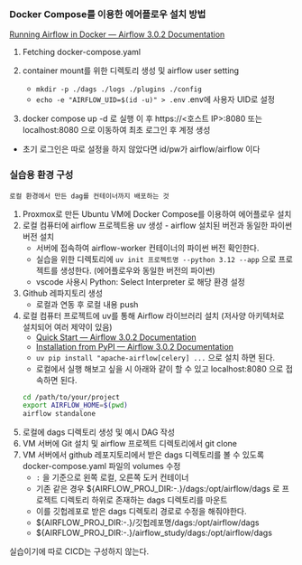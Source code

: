 ### Docker Compose를 이용한 에어플로우 설치 방법
[Running Airflow in Docker — Airflow 3.0.2 Documentation](https://airflow.apache.org/docs/apache-airflow/stable/howto/docker-compose/index.html)
1. Fetching docker-compose.yaml 
2. container mount를 위한 디렉토리 생성 및  airflow user setting
	 - `mkdir -p ./dags ./logs ./plugins ./config`
	 - `echo -e "AIRFLOW_UID=$(id -u)" > .env`  .env에 사용자 UID로 설정

3. docker compose up -d 로 실행
이 후 https://<호스트 IP>:8080 또는 localhost:8080 으로 이동하여 최초 로그인 후 계정 생성
- 초기 로그인은 따로 설정을 하지 않았다면 id/pw가  airflow/airflow 이다

### 실습용 환경 구성
`로컬 환경에서 만든 dag를 컨테이너까지 배포하는 것`
1. Proxmox로 만든 Ubuntu VM에 Docker Compose를 이용하여 에어플로우 설치
2. 로컬 컴퓨터에 airflow 프로젝트용 uv 생성 - airflow 설치된 버전과 동일한 파이썬버전 설치 
	- 서버에 접속하여 airflow-worker 컨테이너의 파이썬 버전 확인한다. 
	- 실습을 위한 디렉토리에 `uv init 프로젝트명 --python 3.12 --app`  으로 프로젝트를 생성한다. (에어플로우와 동일한 버전의 파이썬)
	- vscode 사용시 Python: Select Interpreter 로 해당 환경 설정
3. Github 레파지토리 생성
	- 로컬과 연동 후 로컬 내용 push
4. 로컬 컴퓨터 프로젝트에 uv를 통해 Airflow 라이브러리 설치 (저사양 아키텍처로 설치되어 여러 제약이 있음)
	- [Quick Start — Airflow 3.0.2 Documentation](https://airflow.apache.org/docs/apache-airflow/stable/start.html)
	- [Installation from PyPI — Airflow 3.0.2 Documentation](https://airflow.apache.org/docs/apache-airflow/stable/installation/installing-from-pypi.html)
	- `uv pip install "apache-airflow[celery] ...` 으로 설치 하면 된다.
	- 로컬에서 실행 해보고 싶을 시 아래와 같이 할 수 있고 localhost:8080 으로 접속하면 된다.
	```bash
	cd /path/to/your/project
	export AIRFLOW_HOME=$(pwd)
	airflow standalone
	```
5. 로컬에 dags 디렉토리 생성 및 예시 DAG 작성
5. VM 서버에 Git 설치 및 airflow 프로젝트 디렉토리에서 git clone
6. VM 서버에서 github 레포지토리에서 받은 dags 디렉토리를 볼 수 있도록 docker-compose.yaml 파일의 volumes 수정
    - `:` 을 기준으로 왼쪽 로컬, 오른쪽 도커 컨테이너
    - 기존 같은 경우 ${AIRFLOW_PROJ_DIR:-.}/dags:/opt/airflow/dags 로 프로젝트 디렉토리 하위로 존재하는 dags 디렉토리를 마운트
    - 이를 깃헙레포로 받은 dags 디렉토리 경로로 수정을 해줘야한다.
    - ${AIRFLOW_PROJ_DIR:-.}/깃헙레포명/dags:/opt/airflow/dags
	-  ${AIRFLOW_PROJ_DIR:-.}/airflow_study/dags:/opt/airflow/dags

실습이기에 따로 CICD는 구성하지 않는다.